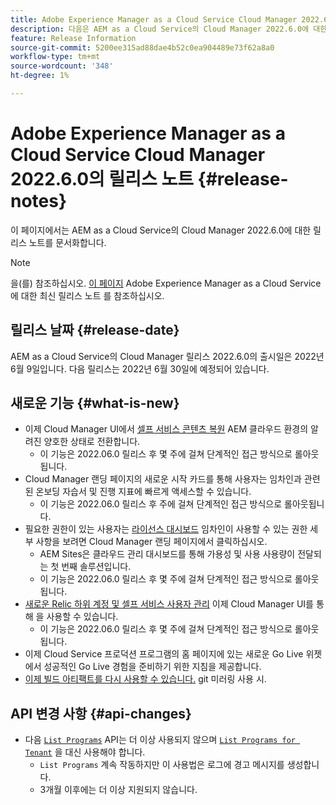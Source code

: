 ```yaml
---
title: Adobe Experience Manager as a Cloud Service Cloud Manager 2022.6.0의 릴리스 노트
description: 다음은 AEM as a Cloud Service의 Cloud Manager 2022.6.0에 대한 릴리스 노트입니다.
feature: Release Information
source-git-commit: 5200ee315ad88dae4b52c0ea904489e73f62a8a0
workflow-type: tm+mt
source-wordcount: '348'
ht-degree: 1%

---
```



# Adobe Experience Manager as a Cloud Service Cloud Manager 2022.6.0의 릴리스 노트 {#release-notes}

이 페이지에서는 AEM as a Cloud Service의 Cloud Manager 2022.6.0에 대한 릴리스 노트를 문서화합니다.

>[!NOTE]
>
>을(를) 참조하십시오. [이 페이지](/help/release-notes/release-notes-cloud/release-notes-current.md) Adobe Experience Manager as a Cloud Service에 대한 최신 릴리스 노트 를 참조하십시오.

## 릴리스 날짜 {#release-date}

AEM as a Cloud Service의 Cloud Manager 릴리스 2022.6.0의 출시일은 2022년 6월 9일입니다. 다음 릴리스는 2022년 6월 30일에 예정되어 있습니다.

## 새로운 기능 {#what-is-new}

* 이제 Cloud Manager UI에서 [셀프 서비스 콘텐츠 복원](/help/operations/backup.md) AEM 클라우드 환경의 알려진 양호한 상태로 전환합니다.
   * 이 기능은 2022.06.0 릴리스 후 몇 주에 걸쳐 단계적인 접근 방식으로 롤아웃됩니다.
* Cloud Manager 랜딩 페이지의 새로운 시작 카드를 통해 사용자는 임차인과 관련된 온보딩 자습서 및 진행 지표에 빠르게 액세스할 수 있습니다.
   * 이 기능은 2022.06.0 릴리스 후 주에 걸쳐 단계적인 접근 방식으로 롤아웃됩니다.
* 필요한 권한이 있는 사용자는 [라이선스 대시보드](/help/implementing/cloud-manager/license-dashboard.md) 임차인이 사용할 수 있는 권한 세부 사항을 보려면 Cloud Manager 랜딩 페이지에서 클릭하십시오.
   * AEM Sites은 클라우드 관리 대시보드를 통해 가용성 및 사용 사용량이 전달되는 첫 번째 솔루션입니다.
   * 이 기능은 2022.06.0 릴리스 후 몇 주에 걸쳐 단계적인 접근 방식으로 롤아웃됩니다.
* [새로운 Relic 하위 계정 및 셀프 서비스 사용자 관리](/help/implementing/cloud-manager/user-access-new-relic.md) 이제 Cloud Manager UI를 통해 을 사용할 수 있습니다.
   * 이 기능은 2022.06.0 릴리스 후 몇 주에 걸쳐 단계적인 접근 방식으로 롤아웃됩니다.
* 이제 Cloud Service 프로덕션 프로그램의 홈 페이지에 있는 새로운 Go Live 위젯에서 성공적인 Go Live 경험을 준비하기 위한 지침을 제공합니다.
* [이제 빌드 아티팩트를 다시 사용할 수 있습니다.](/help/implementing/cloud-manager/getting-access-to-aem-in-cloud/setting-up-project.md#build-artifact-reuse) git 미러링 사용 시.

## API 변경 사항 {#api-changes}

* 다음 [`List Programs`](https://developer.adobe.com/experience-cloud/cloud-manager/reference/api/#operation/getPrograms) API는 더 이상 사용되지 않으며 [`List Programs for Tenant`](https://developer.adobe.com/experience-cloud/cloud-manager/reference/api/#operation/getProgramsForTenant) 을 대신 사용해야 합니다.
   * `List Programs` 계속 작동하지만 이 사용법은 로그에 경고 메시지를 생성합니다.
   * 3개월 이후에는 더 이상 지원되지 않습니다.

